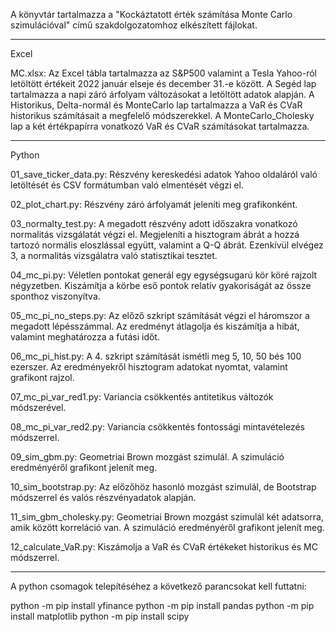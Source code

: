 
A könyvtár tartalmazza a "Kockáztatott érték számítása Monte Carlo szimulációval" című szakdolgozatomhoz elkészített fájlokat.

-------------------------

Excel

MC.xlsx: Az Excel tábla tartalmazza az S&P500 valamint a Tesla Yahoo-ról letöltött értékeit 2022 január elseje és december 31.-e között. A Segéd lap tartalmazza a napi záró árfolyam változásokat a letöltött adatok alapján. A Historikus, Delta-normál és MonteCarlo lap tartalmazza a VaR és CVaR historikus számításait a megfelelő módszerekkel. A MonteCarlo_Cholesky lap a két értékpapírra vonatkozó VaR és CVaR számításokat tartalmazza.

-------------------------

Python

01_save_ticker_data.py: Részvény kereskedési adatok Yahoo oldaláról való letöltését és CSV formátumban való elmentését végzi el.

02_plot_chart.py: Részvény záró árfolyamát jeleníti meg grafikonként.

03_normalty_test.py: A megadott részvény adott időszakra vonatkozó normalitás vizsgálatát végzi el. Megjeleníti a hisztogram ábrát a hozzá tartozó normális eloszlással együtt, valamint a Q-Q ábrát. Ezenkívül elvégez 3, a normalitás vizsgálatra való statisztikai tesztet.

04_mc_pi.py: Véletlen pontokat generál egy egységsugarú kör köré rajzolt négyzetben. Kiszámítja a körbe eső pontok relatív gyakoriságát az össze sponthoz viszonyítva.

05_mc_pi_no_steps.py: Az előző szkript számítását végzi el háromszor a megadott lépésszámmal. Az eredményt átlagolja és kiszámítja a hibát, valamint meghatározza a futási időt.

06_mc_pi_hist.py: A 4. szkript számítását ismétli meg 5, 10, 50 bés 100 ezerszer. Az eredményekről hisztogram adatokat nyomtat, valamint grafikont rajzol.

07_mc_pi_var_red1.py: Variancia csökkentés antitetikus változók módszerével.

08_mc_pi_var_red2.py: Variancia csökkentés fontossági mintavételezés módszerrel.

09_sim_gbm.py: Geometriai Brown mozgást szimulál. A szimuláció eredményéről grafikont jelenít meg.

10_sim_bootstrap.py: Az előzőhöz hasonló mozgást szimulál, de Bootstrap módszerrel és valós részvényadatok alapján.

11_sim_gbm_cholesky.py: Geometriai Brown mozgást szimulál két adatsorra, amik között korreláció van. A szimuláció eredményéről grafikont jelenít meg.

12_calculate_VaR.py: Kiszámolja a VaR és CVaR értékeket historikus és MC módszerrel.

-------------------------

A python csomagok telepítéséhez a következő parancsokat kell futtatni:

python -m pip install yfinance
python -m pip install pandas
python -m pip install matplotlib
python -m pip install scipy

